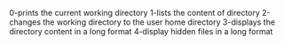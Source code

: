 0-prints the current working directory
1-lists the content of directory
2-changes the working directory to the user home directory
3-displays the directory content in a long format
4-display hidden files in a long format
